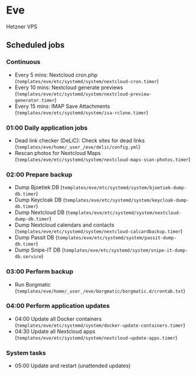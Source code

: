 # Eve

Hetzner VPS

## Scheduled jobs

### Continuous

- Every 5 mins: Nextcloud cron.php (`templates/eve/etc/systemd/system/nextcloud-cron.timer`)
- Every 10 mins: Nextcloud generate previews (`templates/eve/etc/systemd/system/nextcloud-preview-generator.timer`)
- Every 15 mins: IMAP Save Attachments (`templates/eve/etc/systemd/system/isa-rclone.timer`)

### 01:00 Daily application jobs

- Dead link checker (DeLiC): Check sites for dead links (`templates/eve/home/_user_/eve/delic/config.yml`)
- Rescan photos for Nextcloud Maps (`templates/eve/etc/systemd/system/nextcloud-maps-scan-photos.timer`)

### 02:00 Prepare backup

- Dump Bjoetiek DB (`templates/eve/etc/systemd/system/bjoetiek-dump-db.timer`)
- Dump Keycloak DB (`templates/eve/etc/systemd/system/keycloak-dump-db.timer`)
- Dump Nextcloud DB (`templates/eve/etc/systemd/system/nextcloud-dump-db.timer`)
- Dump Nextcloud calendars and contacts (`templates/eve/etc/systemd/system/nextcloud-calcardbackup.timer`)
- Dump Passit DB (`templates/eve/etc/systemd/system/passit-dump-db.timer`)
- Dump Snipe-IT DB (`templates/eve/etc/systemd/system/snipe-it-dump-db.service`)

### 03:00 Perform backup

- Run Borgmatic (`templates/eve/home/_user_/eve/borgmatic/borgmatic.d/crontab.txt`)

### 04:00 Perform application updates

- 04:00 Update all Docker containers (`templates/eve/etc/systemd/system/docker-update-containers.timer`)
- 04:30 Update all Nextcloud apps (`templates/eve/etc/systemd/system/nextcloud-update-apps.timer`)

### System tasks

- 05:00 Update and restart (unattended updates)
